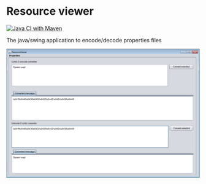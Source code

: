 Resource viewer
===============

[![Java CI with Maven](https://github.com/javadev/resource-viewer/actions/workflows/maven.yml/badge.svg)](https://github.com/javadev/resource-viewer/actions/workflows/maven.yml)

The java/swing application to encode/decode properties files

[![Screen short](resourceviewer.png)](https://github.com/javadev/resource-viewer)
